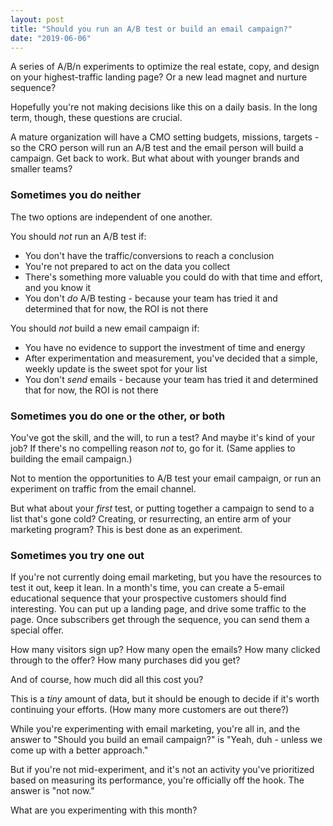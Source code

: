 ```yaml
---
layout: post
title: "Should you run an A/B test or build an email campaign?"
date: "2019-06-06"
---
```


A series of A/B/n experiments to optimize the real estate, copy, and design on your highest-traffic landing page? Or a new lead magnet and nurture sequence?

Hopefully you're not making decisions like this on a daily basis. In the long term, though, these questions are crucial.

A mature organization will have a CMO setting budgets, missions, targets - so the CRO person will run an A/B test and the email person will build a campaign. Get back to work. But what about with younger brands and smaller teams?

### Sometimes you do neither

The two options are independent of one another.

You should _not_ run an A/B test if:

- You don't have the traffic/conversions to reach a conclusion
- You're not prepared to act on the data you collect
- There's something more valuable you could do with that time and effort, and you know it
- You don't _do_ A/B testing - because your team has tried it and determined that for now, the ROI is not there

You should _not_ build a new email campaign if:

- You have no evidence to support the investment of time and energy
- After experimentation and measurement, you've decided that a simple, weekly update is the sweet spot for your list
- You don't _send_ emails - because your team has tried it and determined that for now, the ROI is not there

### Sometimes you do one or the other, or both

You've got the skill, and the will, to run a test? And maybe it's kind of your job? If there's no compelling reason _not_ to, go for it. (Same applies to building the email campaign.)

Not to mention the opportunities to A/B test your email campaign, or run an experiment on traffic from the email channel.

But what about your _first_ test, or putting together a campaign to send to a list that's gone cold? Creating, or resurrecting, an entire arm of your marketing program? This is best done as an experiment.

### Sometimes you try one out

If you're not currently doing email marketing, but you have the resources to test it out, keep it lean. In a month's time, you can create a 5-email educational sequence that your prospective customers should find interesting. You can put up a landing page, and drive some traffic to the page. Once subscribers get through the sequence, you can send them a special offer.

How many visitors sign up? How many open the emails? How many clicked through to the offer? How many purchases did you get?

And of course, how much did all this cost you?

This is a _tiny_ amount of data, but it should be enough to decide if it's worth continuing your efforts. (How many more customers are out there?)

While you're experimenting with email marketing, you're all in, and the answer to "Should you build an email campaign?" is "Yeah, duh - unless we come up with a better approach."

But if you're not mid-experiment, and it's not an activity you've prioritized based on measuring its performance, you're officially off the hook. The answer is "not now."

What are you experimenting with this month?
